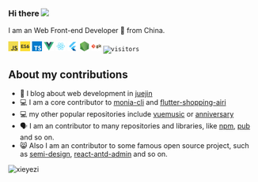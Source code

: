 ### Hi there <img src="https://media.giphy.com/media/hvRJCLFzcasrR4ia7z/giphy.gif" width="25px">

I am an Web Front-end Developer 🚀 from China.  


<code><img height="20" src="https://raw.githubusercontent.com/github/explore/80688e429a7d4ef2fca1e82350fe8e3517d3494d/topics/javascript/javascript.png"></code>
<code><img height="20" src="https://raw.githubusercontent.com/github/explore/80688e429a7d4ef2fca1e82350fe8e3517d3494d/topics/es6/es6.png"></code>
<code><img height="20" src="https://raw.githubusercontent.com/github/explore/80688e429a7d4ef2fca1e82350fe8e3517d3494d/topics/typescript/typescript.png"></code>
<code><img height="20" src="https://raw.githubusercontent.com/github/explore/80688e429a7d4ef2fca1e82350fe8e3517d3494d/topics/vue/vue.png"></code>
<code><img height="20" src="https://raw.githubusercontent.com/github/explore/80688e429a7d4ef2fca1e82350fe8e3517d3494d/topics/react/react.png"></code>
<code><img height="20" src="https://raw.githubusercontent.com/github/explore/80688e429a7d4ef2fca1e82350fe8e3517d3494d/topics/flutter/flutter.png"></code>
<code><img height="20" src="https://raw.githubusercontent.com/github/explore/80688e429a7d4ef2fca1e82350fe8e3517d3494d/topics/nodejs/nodejs.png"></code>
<code><img height="20" src="https://raw.githubusercontent.com/github/explore/80688e429a7d4ef2fca1e82350fe8e3517d3494d/topics/git/git.png"></code>
<code>![visitors](https://visitor-badge.glitch.me/badge?page_id=xieyezi.xieyezi)</code>
## About my contributions

- 📝 I blog about web development in [juejin](https://juejin.cn/user/4248168660738606/posts)
- 💻 I am a core contributor to [monia-cli](https://github.com/xieyezi/monia-cli) and [flutter-shopping-airi](https://github.com/xieyezi/flutter-shopping-AiRi)
- 💻 my other popular repositories include [vuemusic](https://github.com/xieyezi/vueMusic) or [anniversary](https://github.com/xieyezi/flutter-Anniversary)
- 🗣 I am an contributor to many repositories and libraries, like [npm](https://www.npmjs.com/package/monia-cli), [pub](https://pub.dev/packages/xyz_address_picker) and so on.
- 😸 Also I am an contributor to some famous open source project, such as [semi-design](https://github.com/DouyinFE/semi-design), [react-antd-admin](https://github.com/WinmezzZ/react-antd-admin) and so on.


<p align="left"> <img src="https://github-readme-stats.vercel.app/api?username=xieyezi&count_private=true&show_icons=true&theme=buefy&hide=contribs,prs" alt="xieyezi" />

